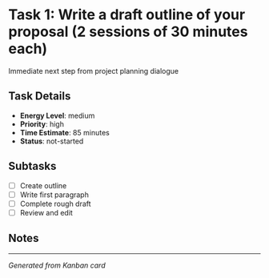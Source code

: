 # Task 1: Write a draft outline of your proposal (2 sessions of 30 minutes each)

Immediate next step from project planning dialogue

## Task Details
- **Energy Level**: medium
- **Priority**: high
- **Time Estimate**: 85 minutes
- **Status**: not-started

## Subtasks
- [ ] Create outline
- [ ] Write first paragraph
- [ ] Complete rough draft
- [ ] Review and edit

## Notes


---
*Generated from Kanban card*